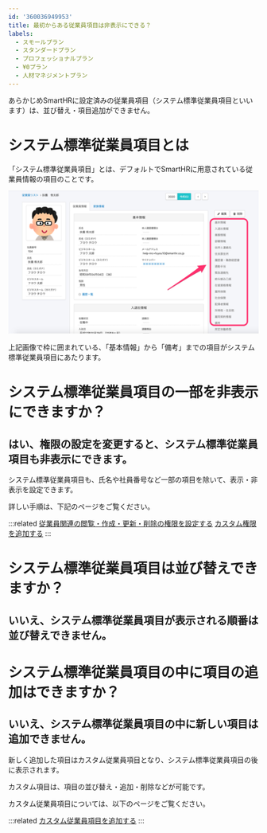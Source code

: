 ```yaml
---
id: '360036949953'
title: 最初からある従業員項目は非表示にできる？
labels:
  - スモールプラン
  - スタンダードプラン
  - プロフェッショナルプラン
  - ¥0プラン
  - 人材マネジメントプラン
---
```

あらかじめSmartHRに設定済みの従業員項目（システム標準従業員項目といいます）は、並び替え・項目追加ができません。

# システム標準従業員項目とは

「システム標準従業員項目」とは、デフォルトでSmartHRに用意されている従業員情報の項目のことです。

![7DD08E8C-EFA4-4F50-B9FE-16347EA770B4.png](./7DD08E8C-EFA4-4F50-B9FE-16347EA770B4.png)

上記画像で枠に囲まれている、「基本情報」から「備考」までの項目がシステム標準従業員項目にあたります。

# システム標準従業員項目の一部を非表示にできますか？

## はい、権限の設定を変更すると、システム標準従業員項目も非表示にできます。

システム標準従業員項目も、氏名や社員番号など一部の項目を除いて、表示・非表示を設定できます。

詳しい手順は、下記のページをご覧ください。

:::related
[従業員関連の閲覧・作成・更新・削除の権限を設定する](https://knowledge.smarthr.jp/hc/ja/articles/1500001368101)
[カスタム権限を追加する](https://knowledge.smarthr.jp/hc/ja/articles/360026106594)
:::

# システム標準従業員項目は並び替えできますか？

## いいえ、システム標準従業員項目が表示される順番は並び替えできません。

# システム標準従業員項目の中に項目の追加はできますか？

## いいえ、システム標準従業員項目の中に新しい項目は追加できません。

新しく追加した項目はカスタム従業員項目となり、システム標準従業員項目の後に表示されます。

カスタム項目は、項目の並び替え・追加・削除などが可能です。

カスタム従業員項目については、以下のページをご覧ください。

:::related
[カスタム従業員項目を追加する](https://knowledge.smarthr.jp/hc/ja/articles/360026265513)
:::
